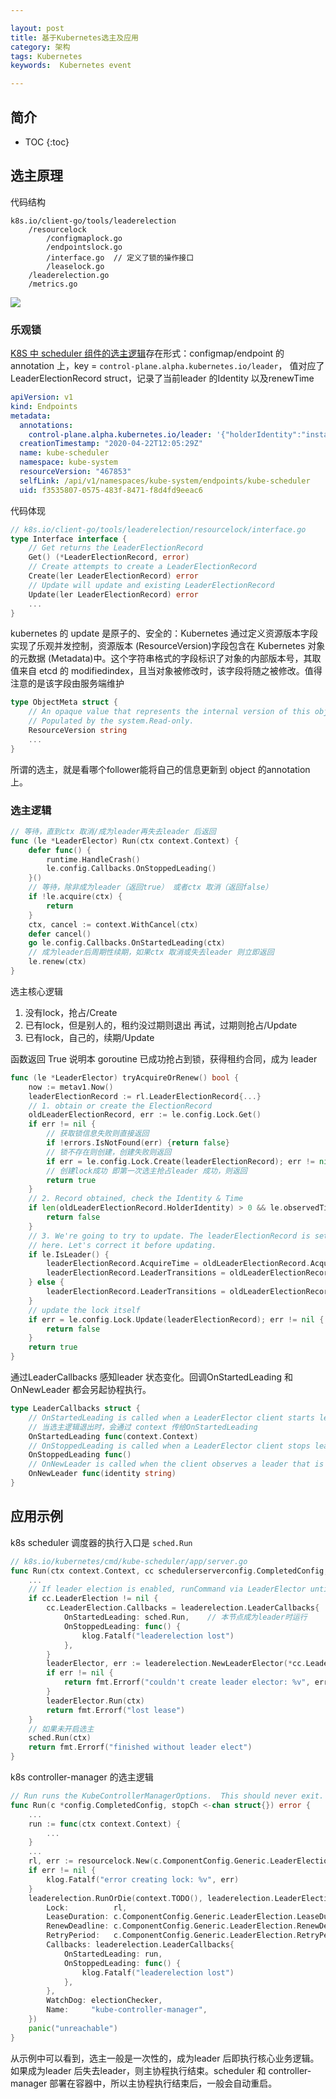 ```yaml
---

layout: post
title: 基于Kubernetes选主及应用
category: 架构
tags: Kubernetes
keywords:  Kubernetes event

---
```


## 简介

* TOC
{:toc}

## 选主原理

代码结构
```
k8s.io/client-go/tools/leaderelection
    /resourcelock
        /configmaplock.go
        /endpointslock.go
        /interface.go  // 定义了锁的操作接口
        /leaselock.go
    /leaderelection.go
    /metrics.go
```

![](/public/upload/kubernetes/leader_election.png)

### 乐观锁

[K8S 中 scheduler 组件的选主逻辑](http://www.xuyasong.com/?p=2037)存在形式：configmap/endpoint 的annotation 上，key = `control-plane.alpha.kubernetes.io/leader`， 值对应了 LeaderElectionRecord struct，记录了当前leader 的Identity 以及renewTime

```yml
apiVersion: v1
kind: Endpoints
metadata:
  annotations:
    control-plane.alpha.kubernetes.io/leader: '{"holderIdentity":"instance-o24xykos-3_1ad55d32-2abe-49f7-9d68-33ec5eadb906","leaseDurationSeconds":15,"acquireTime":"2020-04-23T06:45:07Z","renewTime":"2020-04-25T07:55:58Z","leaderTransitions":1}'
  creationTimestamp: "2020-04-22T12:05:29Z"
  name: kube-scheduler
  namespace: kube-system
  resourceVersion: "467853"
  selfLink: /api/v1/namespaces/kube-system/endpoints/kube-scheduler
  uid: f3535807-0575-483f-8471-f8d4fd9eeac6
```
代码体现
```go
// k8s.io/client-go/tools/leaderelection/resourcelock/interface.go
type Interface interface {
	// Get returns the LeaderElectionRecord
	Get() (*LeaderElectionRecord, error)
	// Create attempts to create a LeaderElectionRecord
	Create(ler LeaderElectionRecord) error
	// Update will update and existing LeaderElectionRecord
    Update(ler LeaderElectionRecord) error
    ...
}
```
kubernetes 的 update 是原子的、安全的：Kubernetes 通过定义资源版本字段实现了乐观并发控制，资源版本 (ResourceVersion)字段包含在 Kubernetes 对象的元数据 (Metadata)中。这个字符串格式的字段标识了对象的内部版本号，其取值来自 etcd 的 modifiedindex，且当对象被修改时，该字段将随之被修改。值得注意的是该字段由服务端维护

```go
type ObjectMeta struct {
    // An opaque value that represents the internal version of this object that can be used by clients to determine when objects have changed. May be used for optimistic concurrency, change detection, and the watch operation on a   resource or set of resources.Clients must treat these values as opaque and passed unmodified   back to the server.They may only be valid for a particular resource or set of resources.
    // Populated by the system.Read-only.
    ResourceVersion string
    ...
}
```

所谓的选主，就是看哪个follower能将自己的信息更新到 object 的annotation 上。 

### 选主逻辑

```go
// 等待，直到ctx 取消/成为leader再失去leader 后返回
func (le *LeaderElector) Run(ctx context.Context) {
	defer func() {
		runtime.HandleCrash()
		le.config.Callbacks.OnStoppedLeading()
    }()
    // 等待，除非成为leader（返回true） 或者ctx 取消（返回false）
	if !le.acquire(ctx) {
		return 
	}
	ctx, cancel := context.WithCancel(ctx)
	defer cancel()
    go le.config.Callbacks.OnStartedLeading(ctx)
    // 成为leader后周期性续期，如果ctx 取消或失去leader 则立即返回
	le.renew(ctx)
}
```

选主核心逻辑
1. 没有lock，抢占/Create
2. 已有lock，但是别人的，租约没过期则退出 再试，过期则抢占/Update
3. 已有lock，自己的，续期/Update

函数返回 True 说明本 goroutine 已成功抢占到锁，获得租约合同，成为 leader

```go
func (le *LeaderElector) tryAcquireOrRenew() bool {
	now := metav1.Now()
	leaderElectionRecord := rl.LeaderElectionRecord{...}
	// 1. obtain or create the ElectionRecord
	oldLeaderElectionRecord, err := le.config.Lock.Get()
	if err != nil {
        // 获取锁信息失败则直接返回
		if !errors.IsNotFound(err) {return false}
        // 锁不存在则创建，创建失败则返回
		if err = le.config.Lock.Create(leaderElectionRecord); err != nil {return false}
        // 创建lock成功 即第一次选主抢占leader 成功，则返回
		return true
	}
	// 2. Record obtained, check the Identity & Time
	if len(oldLeaderElectionRecord.HolderIdentity) > 0 && le.observedTime.Add(le.config.LeaseDuration).After(now.Time) &&!le.IsLeader() { // 其他leader 未过期
		return false
	}
	// 3. We're going to try to update. The leaderElectionRecord is set to it's default
	// here. Let's correct it before updating.
	if le.IsLeader() {
		leaderElectionRecord.AcquireTime = oldLeaderElectionRecord.AcquireTime
		leaderElectionRecord.LeaderTransitions = oldLeaderElectionRecord.LeaderTransitions
	} else {
		leaderElectionRecord.LeaderTransitions = oldLeaderElectionRecord.LeaderTransitions + 1
	}
	// update the lock itself
	if err = le.config.Lock.Update(leaderElectionRecord); err != nil {
        return false
    }
	return true
}
```

通过LeaderCallbacks 感知leader 状态变化。回调OnStartedLeading 和 OnNewLeader 都会另起协程执行。

```go
type LeaderCallbacks struct {
    // OnStartedLeading is called when a LeaderElector client starts leading
    // 当选主逻辑退出时，会通过 context 传给OnStartedLeading
	OnStartedLeading func(context.Context)
	// OnStoppedLeading is called when a LeaderElector client stops leading
	OnStoppedLeading func()
	// OnNewLeader is called when the client observes a leader that is not the previously observed leader. This includes the first observed leader when the client starts.
	OnNewLeader func(identity string)
}
```

## 应用示例

k8s scheduler 调度器的执行入口是  `sched.Run`

```go
// k8s.io/kubernetes/cmd/kube-scheduler/app/server.go
func Run(ctx context.Context, cc schedulerserverconfig.CompletedConfig, outOfTreeRegistryOptions ...Option) error {
    ...
    // If leader election is enabled, runCommand via LeaderElector until done and exit.
    if cc.LeaderElection != nil {
        cc.LeaderElection.Callbacks = leaderelection.LeaderCallbacks{
            OnStartedLeading: sched.Run,    // 本节点成为leader时运行
            OnStoppedLeading: func() {
                klog.Fatalf("leaderelection lost")
            },
        }
        leaderElector, err := leaderelection.NewLeaderElector(*cc.LeaderElection)
        if err != nil {
            return fmt.Errorf("couldn't create leader elector: %v", err)
        }
        leaderElector.Run(ctx)
        return fmt.Errorf("lost lease")
    }
    // 如果未开启选主
    sched.Run(ctx)
	return fmt.Errorf("finished without leader elect")
}
```
k8s controller-manager 的选主逻辑
```go
// Run runs the KubeControllerManagerOptions.  This should never exit.
func Run(c *config.CompletedConfig, stopCh <-chan struct{}) error {
    ...
    run := func(ctx context.Context) {
        ...
    }
    ...
    rl, err := resourcelock.New(c.ComponentConfig.Generic.LeaderElection.ResourceLock,...)
	if err != nil {
		klog.Fatalf("error creating lock: %v", err)
    }
    leaderelection.RunOrDie(context.TODO(), leaderelection.LeaderElectionConfig{
		Lock:          rl,
		LeaseDuration: c.ComponentConfig.Generic.LeaderElection.LeaseDuration.Duration,
		RenewDeadline: c.ComponentConfig.Generic.LeaderElection.RenewDeadline.Duration,
		RetryPeriod:   c.ComponentConfig.Generic.LeaderElection.RetryPeriod.Duration,
		Callbacks: leaderelection.LeaderCallbacks{
			OnStartedLeading: run,
			OnStoppedLeading: func() {
				klog.Fatalf("leaderelection lost")
			},
		},
		WatchDog: electionChecker,
		Name:     "kube-controller-manager",
    })
    panic("unreachable")
}
```
从示例中可以看到，选主一般是一次性的，成为leader 后即执行核心业务逻辑。如果成为leader 后失去leader，则主协程执行结束。scheduler 和 controller-manager 部署在容器中，所以主协程执行结束后，一般会自动重启。